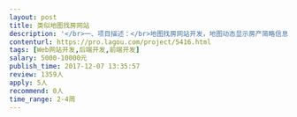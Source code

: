 ```yaml
---                
layout: post       
title: 类似地图找房网站           
description: '</br>一、项目描述：</br>地图找房网站开发，地图动态显示房产简略信息，用户需在线购买获取完整讯息</br></br>二、主要功能点：</br>地图动态展示信息点、搜索、支付、文件上传、手机短信登录注册， 后台数据管理</br></br>三、可参考产品：</br>https://www.crimemapping.com/map</br>https://shanghai.anjuke.com/map/sale/?from=SearchBar</br></br>四、人员要求：</br>1、有地图开发经验；</br>2、精通Nodejs、Mongodb、jQuery、Javascript、</br>3、良好的沟通能力和契约精神。</br>'     
contenturl: https://pro.lagou.com/project/5416.html      
tags: [Web网站开发,后端开发,前端开发]            
salary: 5000-10000元          
publish_time: 2017-12-07 13:35:57         
review: 1359人                   
apply: 5人                   
recommend: 0人                   
time_range: 2-4周              
---                 
```

